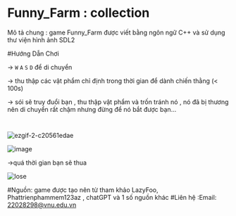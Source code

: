# Funny_Farm : collection

Mô tả chung :
game Funny_Farm được viết bằng ngôn ngữ C++ và sử dụng thư viện hình ảnh SDL2





#Hướng Dẫn Chơi

-> `W` `A` `S` `D` để di chuyển 


-> thu thập các vật phẩm chỉ định trong thời gian để dành chiến thằng (< 100s) 


-> sói sẽ truy đuổi bạn , thu thập vật phẩm và trốn tránh nó , nó đã bị thương nên di chuyển rất chậm nhưng đừng để nó bắt được bạn...     


` ` 

![ezgif-2-c20561edae](https://user-images.githubusercontent.com/115773745/235965753-52582b5f-a3b1-46d9-979f-44d890e31914.gif)
` ` 






![image](https://user-images.githubusercontent.com/115773745/230782206-9455f4d9-7649-41ba-9ec5-cc0e195e2949.png)


->quá thời gian bạn sẽ thua







![lose](https://user-images.githubusercontent.com/115773745/230782240-479deb17-f6d1-413c-bc67-3ba74f5985db.png)



#Nguồn: game được tạo nên từ tham khảo LazyFoo, Phattrienphammem123az , chatGPT và 1 số nguồn khác 
#Liên hệ :Email: 22028298@vnu.edu.vn
